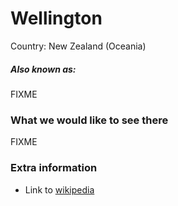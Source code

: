 # Wellington

Country: New Zealand (Oceania)

##### Also known as:

FIXME

### What we would like to see there

FIXME

### Extra information

- Link to [wikipedia](https://wikipedia.com/FIXME)
